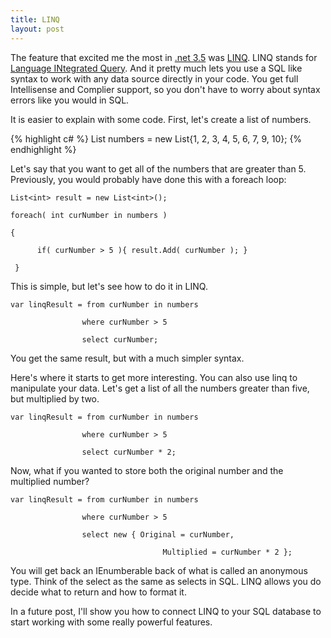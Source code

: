 ```yaml
--- 
title: LINQ
layout: post
---
```



The feature that excited me the most in [.net 3.5](http://msdn.microsoft.com/en-us/netframework/default.aspx) was [LINQ](http://msdn.microsoft.com/en-us/netframework/aa904594.aspx). LINQ stands for <a class="zem_slink" href="http://en.wikipedia.org/wiki/Language_Integrated_Query" title="Language Integrated Query" rel="wikipedia">Language INtegrated Query</a>. And it pretty much lets you use a SQL like syntax to work with any data source directly in your code. You get full Intellisense and Complier support, so you don't have to worry about syntax errors like you would in SQL. 

It is easier to explain with some code. First, let's create a list of numbers.
    {% highlight c# %}
    List<int> numbers = new List<int>{1, 2, 3, 4, 5, 6, 7, 9, 10};{% endhighlight %}

Let's say that you want to get all of the numbers that are greater than 5. Previously, you would probably have done this with a foreach loop:
    
    List<int> result = new List<int>();
    foreach( int curNumber in numbers )
    {
          if( curNumber > 5 ){ result.Add( curNumber ); }
     }

This is simple, but let's see how to do it in LINQ.

    var linqResult = from curNumber in numbers
                    where curNumber > 5
                    select curNumber;


You get the same result, but with a much simpler syntax.

Here's where it starts to get more interesting. You can also use linq to manipulate your data. Let's get a list of all the numbers greater than five, but multiplied by two. 

    var linqResult = from curNumber in numbers
                    where curNumber > 5
                    select curNumber * 2;

Now, what if you wanted to store both the original number and the multiplied number?

    var linqResult = from curNumber in numbers
                    where curNumber > 5
                    select new { Original = curNumber,
                                      Multiplied = curNumber * 2 };

You will get back an IEnumberable back of what is called an anonymous type. Think of the select as the same as selects in SQL. LINQ allows you do decide what to return and how to format it.

In a future post, I'll show you how to connect LINQ to your SQL database to start working with some really powerful features.